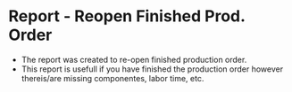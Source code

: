 # Report - Reopen Finished Prod. Order
- The report was created to re-open finished production order.
- This report is usefull if you have finished the production order however thereis/are missing componentes, labor time, etc.
